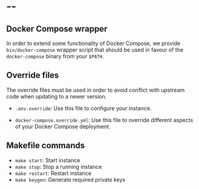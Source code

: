 # --

## Docker Compose wrapper

In order to extend some functionality of Docker Compose,
we provide `bin/docker-compose` wrapper script that should
be used in favour of the `docker-compose` binary from your `$PATH`. 

## Override files

The override files must be used in order to avoid conflict with
upstream code when updating to a newer version.

* `.env.override`: Use this file to configure your instance.

* `docker-compose.override.yml`: Use this file to override different
aspects of your Docker Compose deployment.

## Makefile commands

* `make start`: Start instance
* `make stop`: Stop a running instance
* `make restart`: Restart instance
* `make keygen`: Generate required private keys

